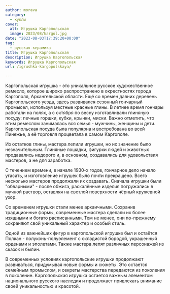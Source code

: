 ```yaml
---
author: morava
category:
  - куклы
cover:
  alt: Игрушка Каргопольская
  image: 2023/08/kargol.jpg
date: "2023-08-03T17:39:20+00:00"
tag:
  - русская-керамика
title: Игрушка Каргопольская
description: Игрушка Каргопольская
keywords: Игрушка Каргопольская
url: /igrushka-kargopolskaya/

---
```

Каргопольская игрушка \- это уникальное русское художественное ремесло, которое широко распространено в окрестностях города Каргополя, Архангельской области. Ещё со времен давних деревень Каргопольского уезда, здесь развивался сезонный гончарный промысел, используя местные красные глины. В летнее время гончары работали на полях, а с октября по весну изготавливали глиняную посуду: печные горшки, кубки, крынки, миски. Важно отметить, что этим ремеслом занималась вся семья \- мужчины, женщины и дети. Каргопольская посуда была популярна и востребована во всей Пинежье, а её торговля процветала в самом Каргополе.

Из остатков глины, мастера лепили игрушки, но их значение было незначительным. Глиняные лошадки, фигурки людей и животных продавались недорого и, в основном, создавались для удовольствия мастеров, а не для заработка.

С течением времени, в начале 1930-х годов, гончарное дело начало угасать, и изготовление игрушек было почти прекращено. Всего несколько мастеров продолжали их создавать. Сначала игрушки были "обварными" - после обжига, раскалённые изделия погружались в мучной раствор, оставляя на светлой поверхности чёрный кружевной узор.

Со временем игрушки стали менее архаичными. Сохранив традиционные формы, современные мастера сделали их более изящными и богато расписанными. Тем не менее, они по-прежнему сохраняют свой уникальный характер и особый стиль.

Одной из важнейших фигур в каргопольской игрушке был и остаётся Полкан \- полуконь-полуэлемент с окладистой бородой, украшенный орденами и эполетами. Также мастера лепят различных персонажей из сказок и былин.

В современных условиях каргопольские игрушки продолжают развиваться, придумывая новые формы и сюжеты. Это остается семейным промыслом, и секреты мастерства передаются из поколения в поколение. Каргопольская игрушка остается важным элементом национального русского наследия и продолжает привлекать внимание своей уникальностью и красотой.
